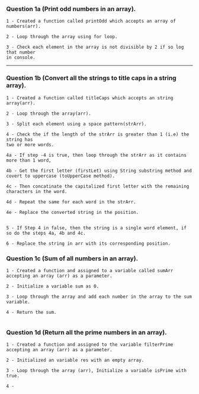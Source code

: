 ### Question 1a (Print odd numbers in an array).

```
1 - Created a function called printOdd which accepts an array of numbers(arr).

2 - Loop through the array using for loop.

3 - Check each element in the array is not divisible by 2 if so log that number
in console.
```

---

### Question 1b (Convert all the strings to title caps in a string array).

```
1 - Created a function called titleCaps which accepts an string array(arr).

2 - Loop through the array(arr).

3 - Split each element using a space pattern(strArr).

4 - Check the if the length of the strArr is greater than 1 (i.e) the string has
two or more words.

4a - If step -4 is true, then loop through the strArr as it contains more than 1 word,

4b - Get the first letter (firstLet) using String substring method and covert to uppercase (toUpperCase method).

4c - Then concatinate the capitalized first letter with the remaining characters in the word.

4d - Repeat the same for each word in the strArr.

4e - Replace the converted string in the position.


5 - If Step 4 in false, then the string is a single word element, if so do the steps 4a, 4b and 4c.

6 - Replace the string in arr with its corresponding position.

```

### Question 1c (Sum of all numbers in an array).

```
1 - Created a function and assigned to a variable called sumArr accepting an array (arr) as a parameter.

2 - Initialize a variable sum as 0.

3 - Loop through the array and add each number in the array to the sum variable.

4 - Return the sum.


```

### Question 1d (Return all the prime numbers in an array).

```
1 - Created a function and assigned to the variable filterPrime accepting an array (arr) as a parameter.

2 - Initialized an variable res with an empty array.

3 - Loop through the array (arr), Initialize a variable isPrime with true.

4 -
```
